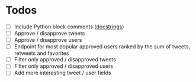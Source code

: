 # Todos

- [ ] Include Python block comments ([docstrings](https://www.zentut.com/python-tutorial/python-comments/))
- [ ] Approve / disapprove tweets
- [ ] Approve / disapprove users
- [ ] Endpoint for most popular approved users ranked by the sum of tweets, retweets and favorites
- [ ] Filter only approved / disapproved tweets
- [ ] Filter only approved / disapproved users
- [ ] Add more interesting tweet / user fields